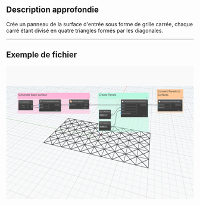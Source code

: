 ## Description approfondie
Crée un panneau de la surface d&apos;entrée sous forme de grille carrée, chaque carré étant divisé en quatre triangles formés par les diagonales.
___
## Exemple de fichier

![ByCrossSplitSquares](./Autodesk.DesignScript.Geometry.PanelSurface.ByCrossSplitSquares_img.jpg)
